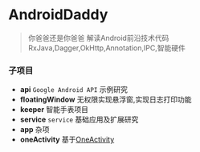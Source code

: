 # AndroidDaddy
> 你爸爸还是你爸爸  解读Android前沿技术代码RxJava,Dagger,OkHttp,Annotation,IPC,智能硬件

### 子项目
- **api** `Google Android API` 示例研究
- **floatingWindow** 无权限实现悬浮窗,实现日志打印功能
- **keeper** 智能手表项目
- **service** `service` 基础应用及扩展研究
- **app**  杂项
- **oneActivity** 基于[OneActivity](https://github.com/Pluckypan/OneActivity)
